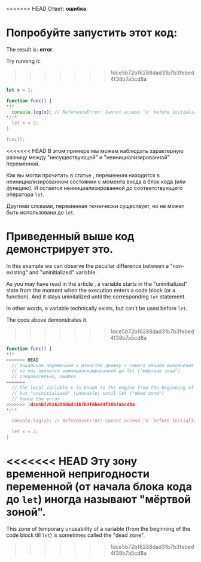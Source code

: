 <<<<<<< HEAD
Ответ: **ошибка**.

Попробуйте запустить этот код:
=======
The result is: **error**.

Try running it:
>>>>>>> 1dce5b72b16288dad31b7b3febed4f38b7a5cd8a

```js run
let x = 1;

function func() {
*!*
  console.log(x); // ReferenceError: Cannot access 'x' before initialization
*/!*
  let x = 2;
}

func();
```

<<<<<<< HEAD
В этом примере мы можем наблюдать характерную разницу между "несуществующей" и "неинициализированной" переменной.

Как вы могли прочитать в статье [](info:closure), переменная находится в неинициализированном состоянии с момента входа в блок кода (или функцию). И остается неинициализированной до соответствующего оператора `let`.

Другими словами, переменная технически существует, но не может быть использована до `let`.

Приведенный выше код демонстрирует это.
=======
In this example we can observe the peculiar difference between a "non-existing" and "uninitialized" variable.

As you may have read in the article [](info:closure), a variable starts in the "uninitialized" state from the moment when the execution enters a code block (or a function). And it stays uninitalized until the corresponding `let` statement.

In other words, a variable technically exists, but can't be used before `let`.

The code above demonstrates it.
>>>>>>> 1dce5b72b16288dad31b7b3febed4f38b7a5cd8a

```js
function func() {
*!*
<<<<<<< HEAD
  // локальная переменная x известна движку с самого начала выполнения функции,
  // но она является неинициализированной до let ("мёртвая зона")
  // следовательно, ошибка
=======
  // the local variable x is known to the engine from the beginning of the function,
  // but "uninitialized" (unusable) until let ("dead zone")
  // hence the error
>>>>>>> 1dce5b72b16288dad31b7b3febed4f38b7a5cd8a
*/!*

  console.log(x); // ReferenceError: Cannot access 'x' before initialization

  let x = 2;
}
```

<<<<<<< HEAD
Эту зону временной непригодности переменной (от начала блока кода до `let`) иногда называют "мёртвой зоной".
=======
This zone of temporary unusability of a variable (from the beginning of the code block till `let`) is sometimes called the "dead zone".
>>>>>>> 1dce5b72b16288dad31b7b3febed4f38b7a5cd8a
